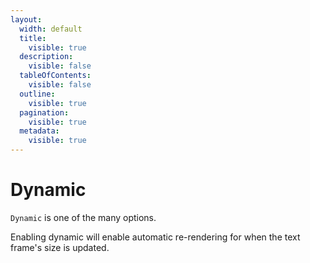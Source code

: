 ```yaml
---
layout:
  width: default
  title:
    visible: true
  description:
    visible: false
  tableOfContents:
    visible: false
  outline:
    visible: true
  pagination:
    visible: true
  metadata:
    visible: true
---
```


# Dynamic

`Dynamic` is one of the many options.

Enabling dynamic will enable automatic re-rendering for when the text frame's size is updated.
